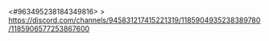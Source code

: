 <#963495238184349816> > https://discord.com/channels/945831217415221319/1185904935238389780/1185906577253867600